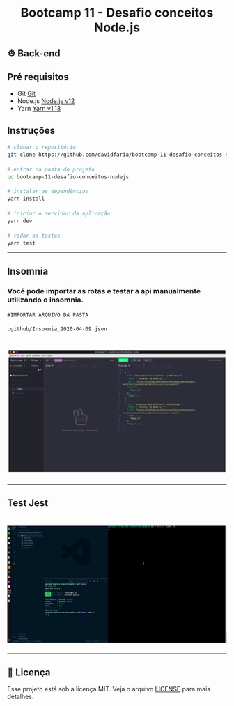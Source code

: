 

<h1 align="center">
 Bootcamp 11 - Desafio conceitos Node.js
</h1>

## :gear: Back-end

## Pré requisitos


- Git [Git](https://git-scm.com)
- Node.js [Node.js v12](https://nodejs.org/)
- Yarn [Yarn v1.13](https://yarnpkg.com/)


## Instruções

```bash
# clonar o repositório
git clone https://github.com/davidfaria/bootcamp-11-desafio-conceitos-nodejs

# entrar na pasta do projeto
cd bootcamp-11-desafio-conceitos-nodejs

# instalar as dependências
yarn install

# iniciar o servidor da aplicação
yarn dev

# rodar os testes
yarn test

```

---

## Insomnia

### Você pode importar as rotas e testar a api manualmente utilizando o insomnia. 

``` 
#IMPORTAR ARQUIVO DA PASTA

.github/Insomnia_2020-04-09.json

``` 

<h1 align="center">
<img src="https://raw.githubusercontent.com/davidfaria/bootcamp-11-desafio-conceitos-nodejs/master/.github/insomnia.png">
</h1>

---

## Test Jest

<h1 align="center">
<img src="https://raw.githubusercontent.com/davidfaria/bootcamp-11-desafio-conceitos-nodejs/master/.github/demo.gif">
</h1>

---

## :memo: Licença

Esse projeto está sob a licença MIT. Veja o arquivo [LICENSE](LICENSE) para mais detalhes.